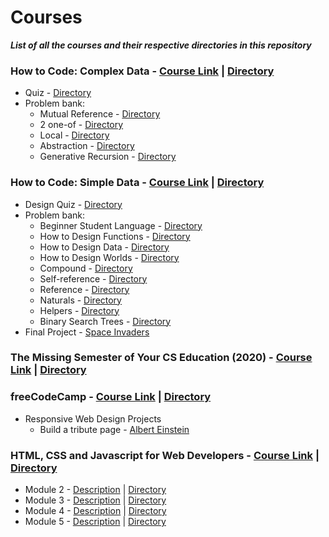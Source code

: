 # Courses

***List of all the courses and their respective directories in this repository***

### How to Code: Complex Data - [Course Link](https://courses.edx.org/courses/course-v1:UBCx+HtC2x+2T2017/course/) | [Directory](./how-to-code-complex-data/)
  - Quiz - [Directory](./how-to-code-complex-data/quiz/)
  - Problem bank:
    - Mutual Reference - [Directory](./how-to-code-complex-data/problem-bank/mutual-reference/)
    - 2 one-of - [Directory](./how-to-code-complex-data/problem-bank/2-one-of/)
    - Local - [Directory](./how-to-code-complex-data/problem-bank/local/)
    - Abstraction - [Directory](./how-to-code-complex-data/problem-bank/abstraction/)
    - Generative Recursion - [Directory](./how-to-code-complex-data/problem-bank/generative-recursion/)

### How to Code: Simple Data - [Course Link](https://courses.edx.org/courses/course-v1:UBCx+HtC1x+2T2017/course/) | [Directory](./how-to-code-simple-data/)
  - Design Quiz - [Directory](./how-to-code-simple-data/design-quiz/)
  - Problem bank:
    - Beginner Student Language - [Directory](./how-to-code-simple-data/problem-bank/beginner-student-language/)
    - How to Design Functions - [Directory](./how-to-code-simple-data/problem-bank/how-to-design-functions/)
    - How to Design Data - [Directory](./how-to-code-simple-data/problem-bank/how-to-design-data/)
    - How to Design Worlds - [Directory](./how-to-code-simple-data/problem-bank/how-to-design-worlds/)
    - Compound - [Directory](./how-to-code-simple-data/problem-bank/compound/)
    - Self-reference - [Directory](./how-to-code-simple-data/problem-bank/self-reference/)
    - Reference - [Directory](./how-to-code-simple-data/problem-bank/reference/)
    - Naturals - [Directory](./how-to-code-simple-data/problem-bank/naturals/)
    - Helpers - [Directory](./how-to-code-simple-data/problem-bank/helpers/)
    - Binary Search Trees - [Directory](./how-to-code-simple-data/problem-bank/binary-search-trees/)
  - Final Project - [Space Invaders](./how-to-code-simple-data/space-invaders.rkt)

### The Missing Semester of Your CS Education (2020) - [Course Link](https://missing.csail.mit.edu/) | [Directory](./missing-semester/)

### freeCodeCamp - [Course Link](https://www.freecodecamp.org) | [Directory](./freeCodeCamp/)
  - Responsive Web Design Projects
    - Build a tribute page - [Albert Einstein](./freeCodeCamp/tribute_page/)

### HTML, CSS and Javascript for Web Developers - [Course Link](https://www.coursera.org/learn/html-css-javascript-for-web-developers) | [Directory](./html-css-and-javascript/)
  - Module 2 - [Description](https://github.com/jhu-ep-coursera/fullstack-course4/blob/master/assignments/assignment2/Assignment-2.md) | [Directory](./html-css-and-javascript/module2/)
  - Module 3 - [Description](https://github.com/jhu-ep-coursera/fullstack-course4/blob/master/assignments/assignment3/Assignment-3.md) | [Directory](./html-css-and-javascript/module3/)
  - Module 4 - [Description](https://github.com/jhu-ep-coursera/fullstack-course4/blob/master/assignments/assignment4/Assignment-4.md) | [Directory](./html-css-and-javascript/module4/)
  - Module 5 - [Description](https://github.com/jhu-ep-coursera/fullstack-course4/blob/master/assignments/assignment5/Assignment-5.md) | [Directory](./html-css-and-javascript/module5/)
